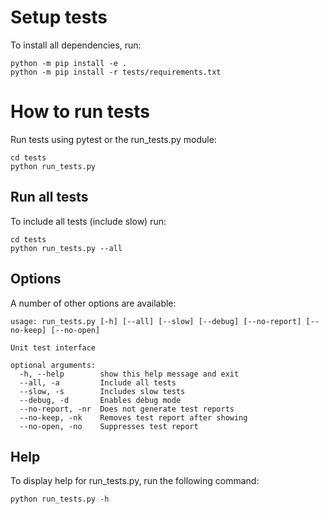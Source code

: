 # Setup tests

To install all dependencies, run:

    python -m pip install -e .
    python -m pip install -r tests/requirements.txt

# How to run tests

Run tests using pytest or the run_tests.py module:

    cd tests
    python run_tests.py

## Run all tests

To include all tests (include slow) run:

    cd tests
    python run_tests.py --all

## Options

A number of other options are available:

    usage: run_tests.py [-h] [--all] [--slow] [--debug] [--no-report] [--no-keep] [--no-open]

    Unit test interface

    optional arguments:
      -h, --help        show this help message and exit
      --all, -a         Include all tests
      --slow, -s        Includes slow tests
      --debug, -d       Enables debug mode
      --no-report, -nr  Does not generate test reports
      --no-keep, -nk    Removes test report after showing
      --no-open, -no    Suppresses test report

## Help

To display help for run_tests.py, run the following command:

    python run_tests.py -h

